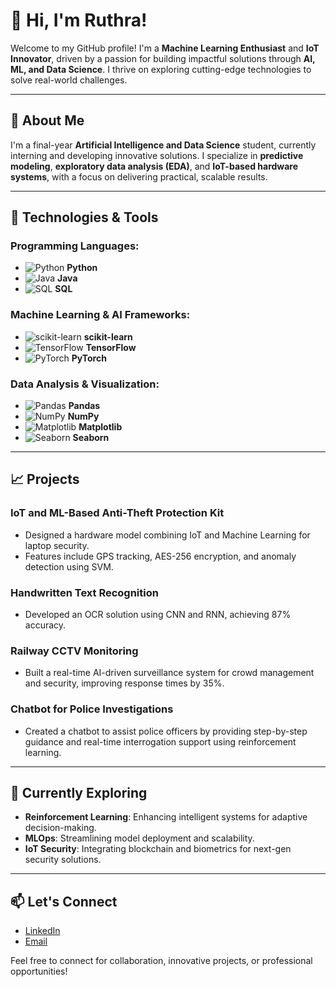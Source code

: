 # 👋 Hi, I'm Ruthra!  

Welcome to my GitHub profile! I'm a **Machine Learning Enthusiast** and **IoT Innovator**, driven by a passion for building impactful solutions through **AI, ML, and Data Science**. I thrive on exploring cutting-edge technologies to solve real-world challenges.

---

## 🚀 About Me  

I'm a final-year **Artificial Intelligence and Data Science** student, currently interning and developing innovative solutions. I specialize in **predictive modeling**, **exploratory data analysis (EDA)**, and **IoT-based hardware systems**, with a focus on delivering practical, scalable results.

---

## 🔧 Technologies & Tools  

### **Programming Languages:**  
- ![Python](https://img.shields.io/badge/Python-3776AB?style=flat&logo=python&logoColor=white) **Python**  
- ![Java](https://img.shields.io/badge/Java-007396?style=flat&logo=java&logoColor=white) **Java**  
- ![SQL](https://img.shields.io/badge/SQL-003B57?style=flat&logo=sql&logoColor=white) **SQL**  

### **Machine Learning & AI Frameworks:**  
- ![scikit-learn](https://img.shields.io/badge/scikit--learn-F7931E?style=flat&logo=scikit-learn&logoColor=white) **scikit-learn**  
- ![TensorFlow](https://img.shields.io/badge/TensorFlow-FF6F00?style=flat&logo=tensorflow&logoColor=white) **TensorFlow**  
- ![PyTorch](https://img.shields.io/badge/PyTorch-EE4C2C?style=flat&logo=pytorch&logoColor=white) **PyTorch**  

### **Data Analysis & Visualization:**  
- ![Pandas](https://img.shields.io/badge/Pandas-150458?style=flat&logo=pandas&logoColor=white) **Pandas**  
- ![NumPy](https://img.shields.io/badge/NumPy-013243?style=flat&logo=numpy&logoColor=white) **NumPy**  
- ![Matplotlib](https://img.shields.io/badge/Matplotlib-3E6D8E?style=flat&logo=matplotlib&logoColor=white) **Matplotlib**  
- ![Seaborn](https://img.shields.io/badge/Seaborn-9A7F94?style=flat&logo=seaborn&logoColor=white) **Seaborn**  

---

## 📈 Projects  

### **IoT and ML-Based Anti-Theft Protection Kit**  
- Designed a hardware model combining IoT and Machine Learning for laptop security.  
- Features include GPS tracking, AES-256 encryption, and anomaly detection using SVM.  

### **Handwritten Text Recognition**  
- Developed an OCR solution using CNN and RNN, achieving 87% accuracy.  

### **Railway CCTV Monitoring**  
- Built a real-time AI-driven surveillance system for crowd management and security, improving response times by 35%.  

### **Chatbot for Police Investigations**  
- Created a chatbot to assist police officers by providing step-by-step guidance and real-time interrogation support using reinforcement learning.  

---

## 🌱 Currently Exploring  

- **Reinforcement Learning**: Enhancing intelligent systems for adaptive decision-making.  
- **MLOps**: Streamlining model deployment and scalability.  
- **IoT Security**: Integrating blockchain and biometrics for next-gen security solutions.  

---

## 📫 Let's Connect  

- [LinkedIn](https://www.linkedin.com/in/ruthra-ai/)  
- [Email](mailto:ruthra.ai@ksrct.edu)  

Feel free to connect for collaboration, innovative projects, or professional opportunities!

